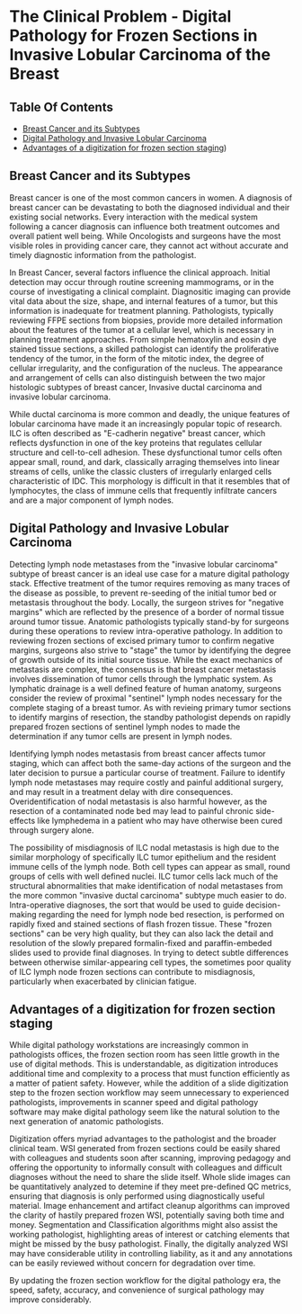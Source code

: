 # The Clinical Problem - Digital Pathology for Frozen Sections in Invasive Lobular Carcinoma of the Breast

## Table Of Contents
* [Breast Cancer and its Subtypes](#breast-cancer-and-its-subtypes)
* [Digital Pathology and Invasive Lobular Carcinoma](#digital-pathology-and-invasive-lobular-carcinoma)
* [Advantages of a digitization for frozen section staging](advantages-of-digitization-for-frozen-section-staining))

## Breast Cancer and its Subtypes
Breast cancer is one of the most common cancers in women. A diagnosis of breast cancer can be devastating to both the diagnosed individual and their existing social networks. Every interaction with the medical system following a cancer diagnosis can influence both treatment outcomes and overall patient well being. While Oncologists and surgeons have the most visible roles in providing cancer care, they cannot act without accurate and timely diagnostic information from the pathologist. 

In Breast Cancer, several factors influence the clinical approach. Initial detection may occur through routine screening mammograms, or in the course of investigating a clinical complaint. Diagnositic imaging can provide vital data about the size, shape, and internal features of a tumor, but this information is inadequate for treatment planning. Pathologists, typically reviewing FFPE sections from biopsies, provide more detailed information about the features of the tumor at a cellular level, which is necessary in planning treatment approaches. From simple hematoxylin and eosin dye stained tissue sections, a skilled pathologist can identify the proliferative tendency of the tumor, in the form of the mitotic index, the degree of cellular irregularity, and the configuration of the nucleus. The appearance and arrangement of cells can also distinguish between the two major histologic subtypes of breast cancer, Invasive ductal carcinoma and invasive lobular carcinoma. 

While ductal carcinoma is more common and deadly, the unique features of lobular carcinoma have made it an increasingly popular topic of research. ILC is often described as "E-cadherin negative" breast cancer, which reflects dysfunction in one of the key proteins that regulates cellular structure and cell-to-cell adhesion. These dysfunctional tumor cells often appear small, round, and dark, classically arraging themselves into linear streams of cells, unlike the classic clusters of irregularly enlarged cells characteristic of IDC. This morphology is difficult in that it resembles that of lymphocytes, the class of immune cells that frequently infiltrate cancers and are a major component of lymph nodes. 

## Digital Pathology and Invasive Lobular Carcinoma

Detecting lymph node metastases from the "invasive lobular carcinoma" subtype of breast cancer is an ideal use case for a mature digital pathology stack.
Effective treatment of the tumor requires removing as many traces of the disease as possible, to prevent re-seeding of the initial tumor bed or metastasis throughout the body. Locally, the surgeon strives for "negative margins" which are reflected by the presence of a border of normal tissue around tumor tissue. Anatomic pathologists typically stand-by for surgeons during these operations to review intra-operative pathology. In addition to reviewing frozen sections of excised primary tumor to confirm negative margins, surgeons also strive to "stage" the tumor by identifying the degree of growth outside of its initial source tissue. While the exact mechanics of metastasis are complex, the consensus is that breast cancer metastasis involves dissemination of tumor cells through the lymphatic system. As lymphatic drainage is a well defined feature of human anatomy, surgeons consider the review of proximal "sentinel" lymph nodes necessary for the complete staging of a breast tumor. 
As with revieing primary tumor sections to identify margins of resection, the standby pathologist depends on rapidly prepared frozen sections of sentinel lymph nodes to made the determination if any tumor cells are present in lymph nodes.
 
 Identifying lymph nodes metastasis from breast cancer affects tumor staging, which can affect both the same-day actions of the surgeon and the later decision to pursue a particular course of treatment. Failure to identify lymph node metastases may require costly and painful additional surgery, and may result in a treatment delay with dire consequences. Overidentification of nodal metastasis is also harmful however, as the resection of a contaminated node bed may lead to painful chronic side-effects like lymphedema in a patient who may have otherwise been cured through surgery alone. 

The possibility of misdiagnosis of ILC nodal metastasis is high due to the similar morphology of specifically ILC tumor epithelium and the resident immune cells of the lymph node. Both cell types can appear as small, round groups of cells with well defined nuclei. ILC tumor cells lack much of the structural abnormalities that make identification of nodal metastases from the more common "invasive ductal carcinoma" subtype  much easier to do. Intra-operative diagnoses, the sort that would be used to guide decision-making regarding the need for lymph node bed resection, is performed on rapidly fixed and stained sections of flash frozen tissue. These "frozen sections" can be very high quality, but they can also lack the detail and resolution of the slowly prepared formalin-fixed and paraffin-embeded slides used to provide final diagnoses. In trying to detect subtle differences between otherwise similar-appearing cell types, the sometimes poor quality of ILC lymph node frozen sections can contribute to misdiagnosis, particularly when exacerbated by clinician fatigue. 

## Advantages of a digitization for frozen section staging
While digital pathology workstations are increasingly common in pathologists offices, the frozen section room has seen little growth in the use of digital methods. This is understandable, as digitization introduces additional time and complexity to a process that must function efficiently as a matter of patient safety. However, while the addition of a slide digitization step to the frozen section workflow may seem unnecessary to experienced pathologists, improvements in scanner speed and digital pathology software may make digital pathology seem like the natural solution to the next generation of anatomic pathologists. 

Digitization offers myriad advantages to the pathologist and the broader clinical team. WSI generated from frozen sections could be easily shared with colleagues and students soon after scanning, improving pedagogy and offering the opportunity to informally consult with colleagues and difficult diagnoses without the need to share the slide itself. Whole slide images can be quantitatively analyzed to detemine if they meet pre-defined QC metrics, ensuring that diagnosis is only performed using diagnostically useful material. Image enhancement and artifact cleanup algorithms can improved the clarity of hastily prepared frozen WSI, potentially saving both time and money. Segmentation and Classification algorithms might also assist the working pathologist, highlighting areas of interest or catching elements that might be missed by the busy pathologist. Finally, the digitally analyzed WSI may have considerable utility in controlling liability, as it and any annotations can be easily reviewed without concern for degradation over time. 

By updating the frozen section workflow for the digital pathology era, the speed, safety, accuracy, and convenience of surgical pathology may improve considerably. 
